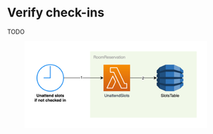 # Verify check-ins

TODO

<figure><img src="../../.gitbook/assets/Get-A-Room Solution 7.png" alt=""><figcaption></figcaption></figure>
